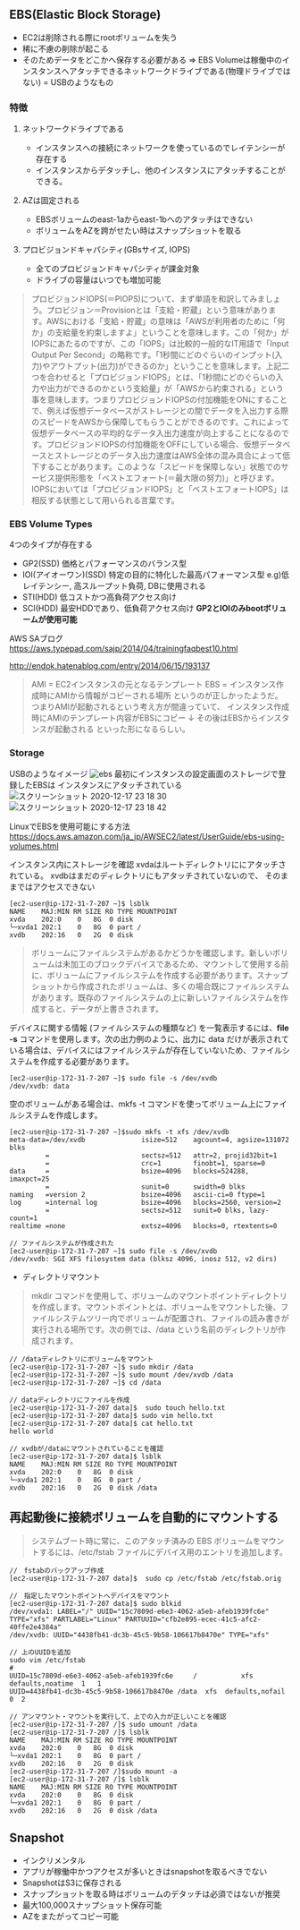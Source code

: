 ## EBS(Elastic Block Storage)
- EC2は削除される際にrootボリュームを失う
- 稀に不慮の削除が起こる
- そのためデータをどこかへ保存する必要がある
=> EBS Volumeは稼働中のインスタンスへアタッチできるネットワークドライブである(物理ドライブではない) = USBのようなもの

### 特徴
1. ネットワークドライブである
    - インスタンスへの接続にネットワークを使っているのでレイテンシーが存在する
    - インスタンスからデタッチし、他のインスタンスにアタッチすることができる。

2. AZは固定される
    - EBSボリュームのeast-1aからeast-1bへのアタッチはできない
    - ボリュームをAZを跨がせたい時はスナップショットを取る

3. プロビジョンドキャパシティ(GBsサイズ, IOPS)
    - 全てのプロビジョンドキャパシティが課金対象
    - ドライブの容量はいつでも増加可能

>プロビジョンドIOPS(＝PIOPS)について、まず単語を和訳してみましょう。プロビジョン＝Provisionとは「支給・貯蔵」という意味があります。AWSにおける「支給・貯蔵」の意味は「AWSが利用者のために「何か」の支給量を約束しますよ」ということを意味します。この「何か」がIOPSにあたるのですが、この「IOPS」は比較的一般的なIT用語で「Input Output Per Second」の略称です。「1秒間にどのぐらいのインプット(入力)やアウトプット(出力)ができるのか」ということを意味します。上記二つを合わせると「プロビジョンドIOPS」とは、「1秒間にどのぐらいの入力や出力ができるのかという支給量」が「AWSから約束される」という事を意味します。つまりプロビジョンドIOPSの付加機能をONにすることで、例えば仮想データベースがストレージとの間でデータを入出力する際のスピードをAWSから保障してもらうことができるのです。これによって仮想データベースの平均的なデータ入出力速度が向上することになるのです。プロビジョンドIOPSの付加機能をOFFにしている場合、仮想データベースとストレージとのデータ入出力速度はAWS全体の混み具合によって低下することがあります。このような「スピードを保障しない」状態でのサービス提供形態を「ベストエフォート(＝最大限の努力)」と呼びます。IOPSにおいては「プロビジョンドIOPS」と「ベストエフォートIOPS」は相反する状態として用いられる言葉です。

### EBS Volume Types
4つのタイプが存在する
- GP2(SSD) 価格とパフォーマンスのバランス型
- IOI(アイオーワン)(SSD) 特定の目的に特化した最高パフォーマンス型 e.g)低レイテンシー, 高スループット負荷, DBに使用される
- STI(HDD) 低コストかつ高負荷アクセス向け
- SCI(HDD) 最安HDDであり、低負荷アクセス向け
**GP2とIOIのみbootボリュームが使用可能**

AWS SAブログ
https://aws.typepad.com/sajp/2014/04/trainingfaqbest10.html

http://endok.hatenablog.com/entry/2014/06/15/193137
>AMI = EC2インスタンスの元となるテンプレート
EBS = インスタンス作成時にAMIから情報がコピーされる場所
というのが正しかったようだ。
つまりAMIが起動されるという考え方が間違っていて、
インスタンス作成時にAMIのテンプレート内容がEBSにコピー
↓
その後はEBSからインスタンスが起動される
といった形になるらしい。

### Storage
USBのようなイメージ
![ebs](https://user-images.githubusercontent.com/54907440/102502445-f3ea0c80-40c1-11eb-8b6e-73d3232c99d2.png)
最初にインスタンスの設定画面のストレージで登録したEBSは
インスタンスにアタッチされている
![スクリーンショット 2020-12-17 23 18 30](https://user-images.githubusercontent.com/54907440/102502457-f5b3d000-40c1-11eb-9529-d094caac5ebd.png)
![スクリーンショット 2020-12-17 23 18 42](https://user-images.githubusercontent.com/54907440/102502461-f6e4fd00-40c1-11eb-8cc9-603b09331aa9.png)

LinuxでEBSを使用可能にする方法
https://docs.aws.amazon.com/ja_jp/AWSEC2/latest/UserGuide/ebs-using-volumes.html

インスタンス内にストレージを確認
xvdaはルートディレクトリににアタッチされている。
xvdbはまだのディレクトリにもアタッチされていないので、
そのままではアクセスできない

```
[ec2-user@ip-172-31-7-207 ~]$ lsblk
NAME    MAJ:MIN RM SIZE RO TYPE MOUNTPOINT
xvda    202:0    0   8G  0 disk
└─xvda1 202:1    0   8G  0 part /
xvdb    202:16   0   2G  0 disk
```

>ボリュームにファイルシステムがあるかどうかを確認します。新しいボリュームは未加工のブロックデバイスであるため、マウントして使用する前に、ボリュームにファイルシステムを作成する必要があります。スナップショットから作成されたボリュームは、多くの場合既にファイルシステムがあります。既存のファイルシステムの上に新しいファイルシステムを作成すると、データが上書きされます。

デバイスに関する情報 (ファイルシステムの種類など) を一覧表示するには、**file -s** コマンドを使用します。次の出力例のように、出力に data だけが表示されている場合は、デバイスにはファイルシステムが存在していないため、ファイルシステムを作成する必要があります。


```
[ec2-user@ip-172-31-7-207 ~]$ sudo file -s /dev/xvdb
/dev/xvdb: data
```

空のボリュームがある場合は、mkfs -t コマンドを使ってボリューム上にファイルシステムを作成します。

```
[ec2-user@ip-172-31-7-207 ~]$sudo mkfs -t xfs /dev/xvdb
meta-data=/dev/xvdb              isize=512    agcount=4, agsize=131072 blks
         =                       sectsz=512   attr=2, projid32bit=1
         =                       crc=1        finobt=1, sparse=0
data     =                       bsize=4096   blocks=524288, imaxpct=25
         =                       sunit=0      swidth=0 blks
naming   =version 2              bsize=4096   ascii-ci=0 ftype=1
log      =internal log           bsize=4096   blocks=2560, version=2
         =                       sectsz=512   sunit=0 blks, lazy-count=1
realtime =none                   extsz=4096   blocks=0, rtextents=0

// ファイルシステムが作成された
[ec2-user@ip-172-31-7-207 ~]$ sudo file -s /dev/xvdb
/dev/xvdb: SGI XFS filesystem data (blksz 4096, inosz 512, v2 dirs)
```

- ディレクトリマウント
>mkdir コマンドを使用して、ボリュームのマウントポイントディレクトリを作成します。マウントポイントとは、ボリュームをマウントした後、ファイルシステムツリー内でボリュームが配置され、ファイルの読み書きが実行される場所です。次の例では、/data という名前のディレクトリが作成されます。

```
// /dataディレクトリにボリュームをマウント
[ec2-user@ip-172-31-7-207 ~]$ sudo mkdir /data
[ec2-user@ip-172-31-7-207 ~]$ sudo mount /dev/xvdb /data
[ec2-user@ip-172-31-7-207 ~]$ cd /data

// dataディレクトリにファイルを作成
[ec2-user@ip-172-31-7-207 data]$  sudo touch hello.txt
[ec2-user@ip-172-31-7-207 data]$ sudo vim hello.txt
[ec2-user@ip-172-31-7-207 data]$ cat hello.txt
hello world

// xvdbが/dataにマウントされていることを確認
[ec2-user@ip-172-31-7-207 data]$ lsblk
NAME    MAJ:MIN RM SIZE RO TYPE MOUNTPOINT
xvda    202:0    0   8G  0 disk
└─xvda1 202:1    0   8G  0 part /
xvdb    202:16   0   2G  0 disk /data
```

## 再起動後に接続ボリュームを自動的にマウントする
>システムブート時に常に、このアタッチ済みの EBS ボリュームをマウントするには、/etc/fstab ファイルにデバイス用のエントリを追加します。

```
//　fstabのバックアップ作成
[ec2-user@ip-172-31-7-207 data]$  sudo cp /etc/fstab /etc/fstab.orig

//　指定したマウントポイントへデバイスをマウント
[ec2-user@ip-172-31-7-207 data]$ sudo blkid
/dev/xvda1: LABEL="/" UUID="15c7809d-e6e3-4062-a5eb-afeb1939fc6e" TYPE="xfs" PARTLABEL="Linux" PARTUUID="cfb2e895-ecec-41c5-afc2-40ffe2e4384a"
/dev/xvdb: UUID="4438fb41-dc3b-45c5-9b58-106617b8470e" TYPE="xfs"

// 上のUUIDを追加
sudo vim /etc/fstab
#
UUID=15c7809d-e6e3-4062-a5eb-afeb1939fc6e     /           xfs    defaults,noatime  1   1
UUID=4438fb41-dc3b-45c5-9b58-106617b8470e /data  xfs  defaults,nofail  0  2

// アンマウント・マウントを実行して、上での入力が正しいことを確認
[ec2-user@ip-172-31-7-207 /]$ sudo umount /data
[ec2-user@ip-172-31-7-207 /]$ lsblk
NAME    MAJ:MIN RM SIZE RO TYPE MOUNTPOINT
xvda    202:0    0   8G  0 disk
└─xvda1 202:1    0   8G  0 part /
xvdb    202:16   0   2G  0 disk
[ec2-user@ip-172-31-7-207 /]$sudo mount -a
[ec2-user@ip-172-31-7-207 /]$ lsblk
NAME    MAJ:MIN RM SIZE RO TYPE MOUNTPOINT
xvda    202:0    0   8G  0 disk
└─xvda1 202:1    0   8G  0 part /
xvdb    202:16   0   2G  0 disk /data
```
## Snapshot
- インクリメンタル
- アプリが稼働中かつアクセスが多いときはsnapshotを取るべきでない
- SnapshotはS3に保存される
- スナップショットを取る時はボリュームのデタッチは必須ではないが推奨
- 最大100,000スナップショット保存可能
- AZをまたがってコピー可能
